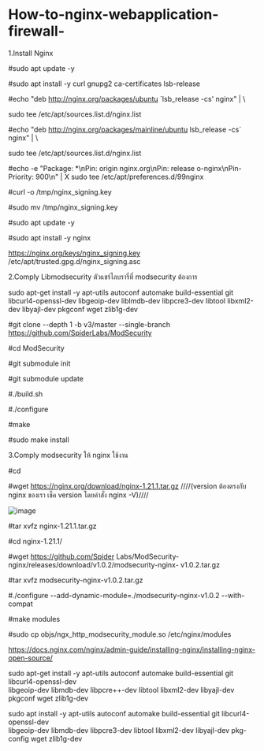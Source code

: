 # How-to-nginx-webapplication-firewall-
1.Install Nginx 

#sudo apt update -y

#sudo apt install -y curl gnupg2 ca-certificates lsb-release

#echo "deb http://nginx.org/packages/ubuntu `lsb_release -cs' nginx" | \

sudo tee /etc/apt/sources.list.d/nginx.list

#echo "deb http://nginx.org/packages/mainline/ubuntu lsb_release -cs` nginx" | \

sudo tee /etc/apt/sources.list.d/nginx.list

#echo -e "Package: *\nPin: origin nginx.org\nPin: release o-nginx\nPin-Priority: 900\n" | X sudo tee /etc/apt/preferences.d/99nginx

#curl -o /tmp/nginx_signing.key

#sudo mv /tmp/nginx_signing.key

#sudo apt update -y

#sudo apt install -y nginx

https://nginx.org/keys/nginx_signing.key /etc/apt/trusted.gpg.d/nginx_signing.asc

2.Comply Libmodsecurity ตัวแชร์ไลบรารี่ที่ modsecurity ต้องการ

sudo apt-get install -y apt-utils autoconf automake build-essential git libcurl4-openssl-dev libgeoip-dev liblmdb-dev libpcre3-dev libtool libxml2-dev libyajl-dev pkgconf wget zlib1g-dev

#git clone --depth 1 -b v3/master --single-branch https://github.com/SpiderLabs/ModSecurity 

#cd ModSecurity

#git submodule init

#git submodule update

#./build.sh

#./configure

#make

#sudo make install

3.Comply modsecurity ให้ nginx ใช้งาน

#cd

#wget https://nginx.org/download/nginx-1.21.1.tar.gz ////(version ต้องตรงกับ nginx ของเรา เช็ค version โดยคำสั่ง nginx -V)////

![image](https://github.com/thanawut2903/How-to-nginx-webapplication-firewall-/assets/159118913/c5f90260-f432-48c5-b383-41e9f40421f7)

#tar xvfz nginx-1.21.1.tar.gz

#cd nginx-1.21.1/

#wget https://github.com/Spider Labs/ModSecurity-nginx/releases/download/v1.0.2/modsecurity-nginx- v1.0.2.tar.gz

#tar xvfz modsecurity-nginx-v1.0.2.tar.gz

#./configure --add-dynamic-module=./modsecurity-nginx-v1.0.2 --with-compat

#make modules

#sudo cp objs/ngx_http_modsecurity_module.so /etc/nginx/modules

https://docs.nginx.com/nginx/admin-guide/installing-nginx/installing-nginx-open-source/

sudo apt-get install -y apt-utils autoconf automake build-essential git libcurl4-openssl-dev \
libgeoip-dev libmdb-dev libpcre++-dev libtool libxml2-dev libyajl-dev pkgconf wget zlib1g-dev

sudo apt install -y apt-utils autoconf automake build-essential git libcurl4-openssl-dev \
libgeoip-dev libmdb-dev libpcre3-dev libtool libxml2-dev libyajl-dev pkg-config wget zlib1g-dev

